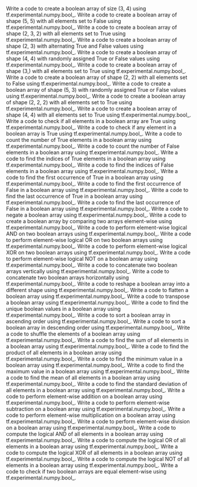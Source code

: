 Write a code to create a boolean array of size (3, 4) using tf.experimental.numpy.bool_.
Write a code to create a boolean array of shape (5, 5) with all elements set to False using tf.experimental.numpy.bool_.
Write a code to create a boolean array of shape (2, 3, 2) with all elements set to True using tf.experimental.numpy.bool_.
Write a code to create a boolean array of shape (2, 3) with alternating True and False values using tf.experimental.numpy.bool_.
Write a code to create a boolean array of shape (4, 4) with randomly assigned True or False values using tf.experimental.numpy.bool_.
Write a code to create a boolean array of shape (3,) with all elements set to True using tf.experimental.numpy.bool_.
Write a code to create a boolean array of shape (2, 2) with all elements set to False using tf.experimental.numpy.bool_.
Write a code to create a boolean array of shape (5, 3) with randomly assigned True or False values using tf.experimental.numpy.bool_.
Write a code to create a boolean array of shape (2, 2, 2) with all elements set to True using tf.experimental.numpy.bool_.
Write a code to create a boolean array of shape (4, 4) with all elements set to True using tf.experimental.numpy.bool_.
Write a code to check if all elements in a boolean array are True using tf.experimental.numpy.bool_.
Write a code to check if any element in a boolean array is True using tf.experimental.numpy.bool_.
Write a code to count the number of True elements in a boolean array using tf.experimental.numpy.bool_.
Write a code to count the number of False elements in a boolean array using tf.experimental.numpy.bool_.
Write a code to find the indices of True elements in a boolean array using tf.experimental.numpy.bool_.
Write a code to find the indices of False elements in a boolean array using tf.experimental.numpy.bool_.
Write a code to find the first occurrence of True in a boolean array using tf.experimental.numpy.bool_.
Write a code to find the first occurrence of False in a boolean array using tf.experimental.numpy.bool_.
Write a code to find the last occurrence of True in a boolean array using tf.experimental.numpy.bool_.
Write a code to find the last occurrence of False in a boolean array using tf.experimental.numpy.bool_.
Write a code to negate a boolean array using tf.experimental.numpy.bool_.
Write a code to create a boolean array by comparing two arrays element-wise using tf.experimental.numpy.bool_.
Write a code to perform element-wise logical AND on two boolean arrays using tf.experimental.numpy.bool_.
Write a code to perform element-wise logical OR on two boolean arrays using tf.experimental.numpy.bool_.
Write a code to perform element-wise logical XOR on two boolean arrays using tf.experimental.numpy.bool_.
Write a code to perform element-wise logical NOT on a boolean array using tf.experimental.numpy.bool_.
Write a code to concatenate two boolean arrays vertically using tf.experimental.numpy.bool_.
Write a code to concatenate two boolean arrays horizontally using tf.experimental.numpy.bool_.
Write a code to reshape a boolean array into a different shape using tf.experimental.numpy.bool_.
Write a code to flatten a boolean array using tf.experimental.numpy.bool_.
Write a code to transpose a boolean array using tf.experimental.numpy.bool_.
Write a code to find the unique boolean values in a boolean array using tf.experimental.numpy.bool_.
Write a code to sort a boolean array in ascending order using tf.experimental.numpy.bool_.
Write a code to sort a boolean array in descending order using tf.experimental.numpy.bool_.
Write a code to shuffle the elements of a boolean array using tf.experimental.numpy.bool_.
Write a code to find the sum of all elements in a boolean array using tf.experimental.numpy.bool_.
Write a code to find the product of all elements in a boolean array using tf.experimental.numpy.bool_.
Write a code to find the minimum value in a boolean array using tf.experimental.numpy.bool_.
Write a code to find the maximum value in a boolean array using tf.experimental.numpy.bool_.
Write a code to find the mean of all elements in a boolean array using tf.experimental.numpy.bool_.
Write a code to find the standard deviation of all elements in a boolean array using tf.experimental.numpy.bool_.
Write a code to perform element-wise addition on a boolean array using tf.experimental.numpy.bool_.
Write a code to perform element-wise subtraction on a boolean array using tf.experimental.numpy.bool_.
Write a code to perform element-wise multiplication on a boolean array using tf.experimental.numpy.bool_.
Write a code to perform element-wise division on a boolean array using tf.experimental.numpy.bool_.
Write a code to compute the logical AND of all elements in a boolean array using tf.experimental.numpy.bool_.
Write a code to compute the logical OR of all elements in a boolean array using tf.experimental.numpy.bool_.
Write a code to compute the logical XOR of all elements in a boolean array using tf.experimental.numpy.bool_.
Write a code to compute the logical NOT of all elements in a boolean array using tf.experimental.numpy.bool_.
Write a code to check if two boolean arrays are equal element-wise using tf.experimental.numpy.bool_.